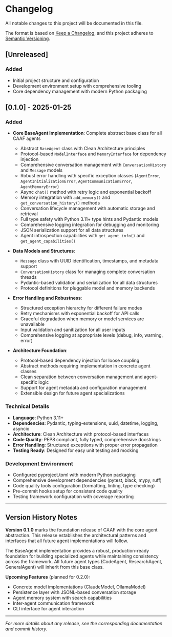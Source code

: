# Changelog

All notable changes to this project will be documented in this file.

The format is based on [Keep a Changelog](https://keepachangelog.com/en/1.0.0/),
and this project adheres to [Semantic Versioning](https://semver.org/spec/v2.0.0.html).

## [Unreleased]

### Added
- Initial project structure and configuration
- Development environment setup with comprehensive tooling
- Core dependency management with modern Python packaging

## [0.1.0] - 2025-01-25

### Added
- **Core BaseAgent Implementation**: Complete abstract base class for all CAAF agents
  - Abstract `BaseAgent` class with Clean Architecture principles
  - Protocol-based `ModelInterface` and `MemoryInterface` for dependency injection
  - Comprehensive conversation management with `ConversationHistory` and `Message` models
  - Robust error handling with specific exception classes (`AgentError`, `AgentInitializationError`, `AgentCommunicationError`, `AgentMemoryError`)
  - Async `chat()` method with retry logic and exponential backoff
  - Memory integration with `add_memory()` and `get_conversation_history()` methods
  - Conversation lifecycle management with automatic storage and retrieval
  - Full type safety with Python 3.11+ type hints and Pydantic models
  - Comprehensive logging integration for debugging and monitoring
  - JSON serialization support for all data structures
  - Agent introspection capabilities with `get_agent_info()` and `get_agent_capabilities()`

- **Data Models and Structures**:
  - `Message` class with UUID identification, timestamps, and metadata support
  - `ConversationHistory` class for managing complete conversation threads
  - Pydantic-based validation and serialization for all data structures
  - Protocol definitions for pluggable model and memory backends

- **Error Handling and Robustness**:
  - Structured exception hierarchy for different failure modes
  - Retry mechanisms with exponential backoff for API calls
  - Graceful degradation when memory or model services are unavailable
  - Input validation and sanitization for all user inputs
  - Comprehensive logging at appropriate levels (debug, info, warning, error)

- **Architecture Foundation**:
  - Protocol-based dependency injection for loose coupling
  - Abstract methods requiring implementation in concrete agent classes
  - Clean separation between conversation management and agent-specific logic
  - Support for agent metadata and configuration management
  - Extensible design for future agent specializations

### Technical Details
- **Language**: Python 3.11+
- **Dependencies**: Pydantic, typing-extensions, uuid, datetime, logging, asyncio
- **Architecture**: Clean Architecture with protocol-based interfaces
- **Code Quality**: PEP8 compliant, fully typed, comprehensive docstrings
- **Error Handling**: Structured exceptions with proper error propagation
- **Testing Ready**: Designed for easy unit testing and mocking

### Development Environment
- Configured pyproject.toml with modern Python packaging
- Comprehensive development dependencies (pytest, black, mypy, ruff)
- Code quality tools configuration (formatting, linting, type checking)
- Pre-commit hooks setup for consistent code quality
- Testing framework configuration with coverage reporting

---

## Version History Notes

**Version 0.1.0** marks the foundation release of CAAF with the core agent abstraction. This release establishes the architectural patterns and interfaces that all future agent implementations will follow.

The BaseAgent implementation provides a robust, production-ready foundation for building specialized agents while maintaining consistency across the framework. All future agent types (CodeAgent, ResearchAgent, GeneralAgent) will inherit from this base class.

**Upcoming Features** (planned for 0.2.0):
- Concrete model implementations (ClaudeModel, OllamaModel)
- Persistence layer with JSONL-based conversation storage
- Agent memory system with search capabilities
- Inter-agent communication framework
- CLI interface for agent interaction

---

*For more details about any release, see the corresponding documentation and commit history.*